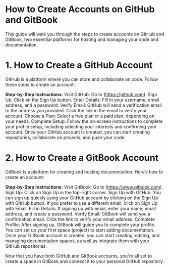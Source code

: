 # How to Create Accounts on GitHub and GitBook

This guide will walk you through the steps to create accounts on GitHub and GitBook, two essential platforms for hosting and managing your code and documentation.

# 1. How to Create a GitHub Account
GitHub is a platform where you can store and collaborate on code. Follow these steps to create an account:

**Step-by-Step Instructions:**
Visit GitHub: Go to (https://github.com).
Sign Up: Click on the Sign Up button.
Enter Details: Fill in your username, email address, and a password.
Verify Email: GitHub will send a verification email to the address you provided. Click the link in the email to verify your account.
Choose a Plan: Select a free plan or a paid plan, depending on your needs.
Complete Setup: Follow the on-screen instructions to complete your profile setup, including selecting your interests and confirming your account.
Once your GitHub account is created, you can start creating repositories, collaborate on projects, and push your code.

# 2. How to Create a GitBook Account
GitBook is a platform for creating and hosting documentation. Here’s how to create an account:

**Step-by-Step Instructions:**
Visit GitBook: Go to (https://www.gitbook.com).
Sign Up: Click on Sign Up in the top-right corner.
Sign Up with GitHub: You can sign up quickly using your GitHub account by clicking on the Sign Up with GitHub button. If you prefer to use a different email, click on Sign Up with Email.
Fill in Details: If signing up with email, enter your name, email address, and create a password.
Verify Email: GitBook will send you a confirmation email. Click the link to verify your email address.
Complete Profile: After signing up, GitBook will guide you to complete your profile. You can set up your first space (project) to start adding documentation.
Once your GitBook account is created, you can start creating, editing, and managing documentation spaces, as well as integrate them with your GitHub repositories.

Now that you have both GitHub and GitBook accounts, you're all set to create a space in GitBook and connect it to your personal GitHub repository.